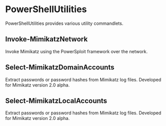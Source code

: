 # PowerShellUtilities

PowerShellUtilities provides various utility commandlets.

## Invoke-MimikatzNetwork

Invoke Mimikatz using the PowerSploit framework over the network.

## Select-MimikatzDomainAccounts

Extract passwords or password hashes from Mimikatz log files. Developed for Mimikatz version 2.0 alpha.

## Select-MimikatzLocalAccounts

Extract passwords or password hashes from Mimikatz log files. Developed for Mimikatz version 2.0 alpha.
